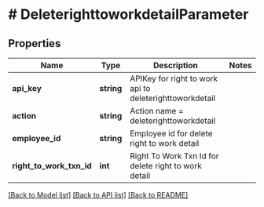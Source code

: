 # # DeleterighttoworkdetailParameter

## Properties

Name | Type | Description | Notes
------------ | ------------- | ------------- | -------------
**api_key** | **string** | APIKey for right to work api to deleterighttoworkdetail |
**action** | **string** | Action name &#x3D; deleterighttoworkdetail |
**employee_id** | **string** | Employee id for delete right to work detail |
**right_to_work_txn_id** | **int** | Right To Work Txn Id for delete right to work detail |

[[Back to Model list]](../../README.md#models) [[Back to API list]](../../README.md#endpoints) [[Back to README]](../../README.md)
